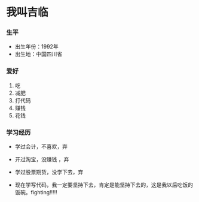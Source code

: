 # 我叫吉临

### 生平
* 出生年份：1992年
* 出生地：中国四川省

### 爱好
1. 吃
2. 减肥
3. 打代码
4. 赚钱
5. 花钱

### 学习经历
* 学过会计，不喜欢，弃
* 开过淘宝，没赚钱 ，弃
* 学过股票期货，没学下去，弃

* 现在学写代码，我一定要坚持下去，肯定是能坚持下去的，这是我以后吃饭的饭碗。fighting!!!!!
